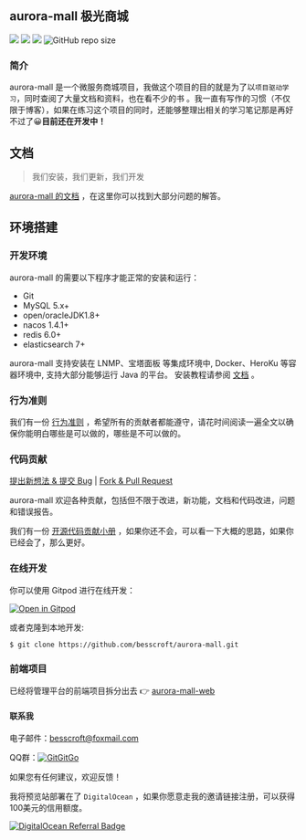 ## aurora-mall	极光商城

[![](https://img.shields.io/badge/%E5%BC%80%E5%8F%91%E8%BF%9B%E5%BA%A6-%E5%BC%80%E5%8F%91%E4%B8%AD-brightgreen?style=flat-square)]() [![](https://img.shields.io/badge/license-MIT-green?style=flat-square)](https://github.com/besscroft/aurora-mall/blob/master/LICENSE) [![](https://img.shields.io/badge/release-v0.1.0-orange?style=flat-square)]() ![GitHub repo size](https://img.shields.io/github/repo-size/besscroft/aurora-mall?style=flat-square&color=328657)

### 简介

aurora-mall 是一个微服务商城项目，我做这个项目的目的就是为了以`项目驱动学习`，同时查阅了大量文档和资料，也在看不少的书 。我一直有写作的习惯（不仅限于博客），如果在练习这个项目的同时，还能够整理出相关的学习笔记那是再好不过了😀**目前还在开发中！**

## 文档

> 我们安装，我们更新，我们开发

[aurora-mall 的文档](https://developer.besscroft.com/aurora-mall/) ，在这里你可以找到大部分问题的解答。

## 环境搭建

### 开发环境

aurora-mall 的需要以下程序才能正常的安装和运行：

- Git
- MySQL 5.x+
- open/oracleJDK1.8+
- nacos 1.4.1+
- redis 6.0+
- elasticsearch 7+

aurora-mall 支持安装在 LNMP、宝塔面板 等集成环境中, Docker、HeroKu 等容器环境中, 支持大部分能够运行 Java 的平台。
安装教程请参阅 [文档](https://developer.besscroft.com/aurora-mall/) 。

### 行为准则

我们有一份 [行为准则](https://github.com/besscroft/aurora-mall/blob/main/CODE_OF_CONDUCT.md) ，希望所有的贡献者都能遵守，请花时间阅读一遍全文以确保你能明白哪些是可以做的，哪些是不可以做的。

### 代码贡献

[提出新想法 & 提交 Bug](https://github.com/besscroft/aurora-mall/issues/new) | [Fork & Pull Request](https://github.com/besscroft/aurora-mall/fork)

aurora-mall 欢迎各种贡献，包括但不限于改进，新功能，文档和代码改进，问题和错误报告。

我们有一份 [开源代码贡献小册](https://github.com/besscroft/aurora-mall/blob/main/fork-and-push.md) ，如果你还不会，可以看一下大概的思路，如果你已经会了，那么更好。

### 在线开发

你可以使用 Gitpod 进行在线开发：

<p><a href="https://gitpod.io/#https://github.com/besscroft/aurora-mall" rel="nofollow"><img src="https://camo.githubusercontent.com/1eb1ddfea6092593649f0117f7262ffa8fbd3017/68747470733a2f2f676974706f642e696f2f627574746f6e2f6f70656e2d696e2d676974706f642e737667" alt="Open in Gitpod" data-canonical-src="https://gitpod.io/button/open-in-gitpod.svg" style="max-width:100%;"></a></p>

或者克隆到本地开发:

```
$ git clone https://github.com/besscroft/aurora-mall.git
```
### 前端项目

已经将管理平台的前端项目拆分出去 👉 [aurora-mall-web](https://github.com/besscroft/aurora-mall-web)


#### 联系我

电子邮件：besscroft@foxmail.com

QQ群：<a target="_blank" href="https://qm.qq.com/cgi-bin/qm/qr?k=QGRHYDL2XE46mQMgl54WtIUl5pSuHVKP&jump_from=webapi"><img border="0" src="http://pub.idqqimg.com/wpa/images/group.png" alt="GitGitGo" title="GitGitGo"></a>

如果您有任何建议，欢迎反馈！

我将预览站部署在了 `DigitalOcean` ，如果你愿意走我的邀请链接注册，可以获得100美元的信用额度。

<a href="https://www.digitalocean.com/?refcode=6841be7284cc&utm_campaign=Referral_Invite&utm_medium=Referral_Program&utm_source=badge"><img src="https://web-platforms.sfo2.cdn.digitaloceanspaces.com/WWW/Badge%201.svg" alt="DigitalOcean Referral Badge" /></a>
